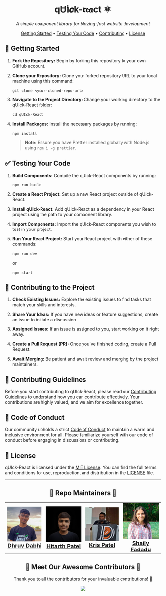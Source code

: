 <h1 align="center">qᏌ𝕚𝒄k-𝖗𝔢𝒂ct ⚛️</h1>

<p align="center">
  <em>A simple component library for blazing-fast website development</em>
</p>

<p align="center">
  <a href="#getting-started">Getting Started</a> •
  <a href="#testing-your-code">Testing Your Code</a> •
  <a href="#contributing-to-the-project">Contributing</a> •
  <a href="#license">License</a>
</p>

## 🚀 Getting Started

1. **Fork the Repository:** Begin by forking this repository to your own GitHub account.

2. **Clone your Repository:** Clone your forked repository URL to your local machine using this command:

    ```
    git clone <your-cloned-repo-url>
    ```

3. **Navigate to the Project Directory:** Change your working directory to the qUIck-React folder:

    ```
    cd qUIck-React
    ```

4. **Install Packages:** Install the necessary packages by running:

    ```
    npm install
    ```

    > **Note:** Ensure you have Prettier installed globally with Node.js using `npm i -g prettier`.

## ✅ Testing Your Code

1. **Build Components:** Compile the qUIck-React components by running:

    ```
    npm run build
    ```

2. **Create a React Project:** Set up a new React project outside of qUIck-React.

3. **Install qUIck-React:** Add qUIck-React as a dependency in your React project using the path to your component library.

4. **Import Components:** Import the qUIck-React components you wish to test in your project.

5. **Run Your React Project:** Start your React project with either of these commands:
    ```
    npm run dev
    ```
    or
    ```
    npm start
    ```

## 🤝 Contributing to the Project

1. **Check Existing Issues:** Explore the existing issues to find tasks that match your skills and interests.

2. **Share Your Ideas:** If you have new ideas or feature suggestions, create an issue to initiate a discussion.

3. **Assigned Issues:** If an issue is assigned to you, start working on it right away.

4. **Create a Pull Request (PR):** Once you've finished coding, create a Pull Request.

5. **Await Merging:** Be patient and await review and merging by the project maintainers.

## 📜 Contributing Guidelines

Before you start contributing to qUIck-React, please read our [Contributing Guidelines](./.github/CONTRIBUTING_GUIDELINE.md) to understand how you can contribute effectively. Your contributions are
highly valued, and we aim for excellence together.

## 🤝 Code of Conduct

Our community upholds a strict [Code of Conduct](./.github/CODE_OF_CONDUCT.md) to maintain a warm and inclusive environment for all. Please familiarize yourself with our code of conduct before
engaging in discussions or contributing.

## 📄 License

qUIck-React is licensed under the [MIT License](https://opensource.org/licenses/MIT). You can find the full terms and conditions for use, reproduction, and distribution in the [LICENSE](./LICENSE)
file.

---

<h2 align="center">👥 Repo Maintainers 👥</h2>
<table align="center">
  <tr>
    <td align="center"><a href="https://github.com/dhruvdabhi101"><img src="images/dhruv.jpg" width="150px;" alt="Dhruv Dabhi"/><br /><span style="font-size: 18px;"><b>Dhruv Dabhi</b></span></a></td>
    <td align="center"><a href="https://github.com/patelhitarth08"><img src="images/hitarth1.jpg" width="150px;" alt="Hitarth Patel"/><br /><span style="font-size: 18px;"><b>Hitarth Patel</b></span></a></td>
    <td align="center"><a href="https://github.com/Kris0011"><img src="images/kris.jpg" width="150px;" alt="Kris Patel"/><br /><span style="font-size: 18px;"><b>Kris Patel</b></span></a></td>
    <td align="center"><a href="https://github.com/shailifadadu"><img src="images/shaily1.jpg" width="150px;" alt="Shaily Fadadu"/><br /><span style="font-size: 18px;"><b>Shaily Fadadu</b></span></a></td>
  </tr>
</table>

<h2 align="center">🌟 Meet Our Awesome Contributors 🌟</h2>
<p align="center">
  Thank you to all the contributors for your invaluable contributions! 🎉
</p>

<p align="center">
  <a href="https://github.com/developer-student-clubs/qUIck-react/graphs/contributors">
  <img src="https://contrib.rocks/image?repo=developer-student-clubs/qUIck-react" />
</a>

<!--Made with [contrib.rocks](https://contrib.rocks). -->
</p>

